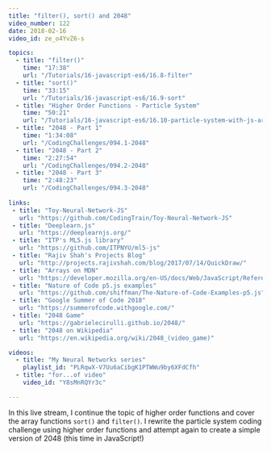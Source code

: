 ```yaml
---
title: "filter(), sort() and 2048"
video_number: 122
date: 2018-02-16
video_id: ze_o4YvZ6-s

topics:
  - title: "filter()"
    time: "17:38"
    url: "/Tutorials/16-javascript-es6/16.8-filter"
  - title: "sort()"
    time: "33:15"
    url: "/Tutorials/16-javascript-es6/16.9-sort"
  - title: "Higher Order Functions - Particle System"
    time: "50:21"
    url: "/Tutorials/16-javascript-es6/16.10-particle-system-with-js-array-functions"
  - title: "2048 - Part 1"
    time: "1:34:08"
    url: "/CodingChallenges/094.1-2048"
  - title: "2048 - Part 2"
    time: "2:27:54"
    url: "/CodingChallenges/094.2-2048"
  - title: "2048 - Part 3"
    time: "2:48:23"
    url: "/CodingChallenges/094.3-2048"
   
links:
 - title: "Toy-Neural-Network-JS"
   url: "https://github.com/CodingTrain/Toy-Neural-Network-JS"
 - title: "Deeplearn.js"
   url: "https://deeplearnjs.org/"
 - title: "ITP's ML5.js library"
   url: "https://github.com/ITPNYU/ml5-js"
 - title: "Rajiv Shah's Projects Blog"
   url: "http://projects.rajivshah.com/blog/2017/07/14/QuickDraw/"
 - title: "Arrays on MDN"
   url: "https://developer.mozilla.org/en-US/docs/Web/JavaScript/Reference/Global_Objects/Array"
 - title: "Nature of Code p5.js examples"
   url: "https://github.com/shiffman/The-Nature-of-Code-Examples-p5.js"
 - title: "Google Summer of Code 2018"
   url: "https://summerofcode.withgoogle.com/"
 - title: "2048 Game"
   url: "https://gabrielecirulli.github.io/2048/"
 - title: "2048 on Wikipedia"
   url: "https://en.wikipedia.org/wiki/2048_(video_game)"

videos:
  - title: "My Neural Networks series"
    playlist_id: "PLRqwX-V7Uu6aCibgK1PTWWu9by6XFdCfh"
  - title: "for...of video"
    video_id: "Y8sMnRQYr3c"

---
```


In this live stream, I continue the topic of higher order functions and cover the array functions `sort()` and `filter()`. I rewrite the particle system coding challenge using higher order functions and attempt again to create a simple version of 2048 (this time in JavaScript!)
